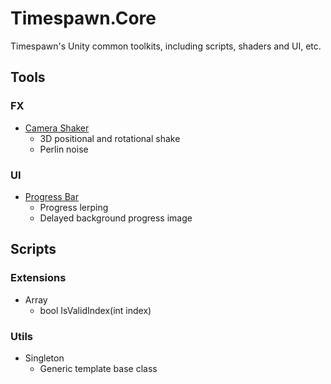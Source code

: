 # Timespawn.Core

Timespawn's Unity common toolkits, including scripts, shaders and UI, etc.

## Tools

### FX

- [Camera Shaker](http://nagachiang.github.io/Timespawn.Core/CameraShaker/)
  - 3D positional and rotational shake
  - Perlin noise

### UI

- [Progress Bar](http://nagachiang.github.io/Timespawn.Core/ProgressBar/)
  - Progress lerping
  - Delayed background progress image

## Scripts

### Extensions

- Array
  - bool IsValidIndex(int index)

### Utils

- Singleton
  - Generic template base class
